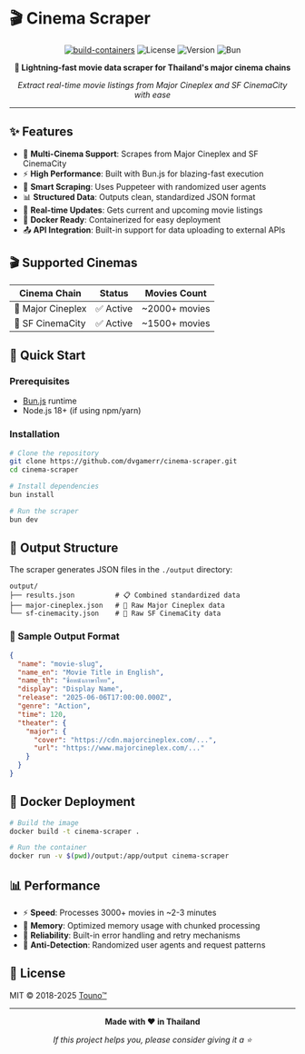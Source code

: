 # 🎬 Cinema Scraper

<div align="center">

[![build-containers](https://github.com/dvgamerr/etl-cinema-scraper/actions/workflows/build-ghcr.yml/badge.svg)](https://github.com/dvgamerr/etl-cinema-scraper/actions/workflows/build-ghcr.yml)
![License](https://img.shields.io/dub/l/vibe-d.svg?style=flat-square)
![Version](https://img.shields.io/badge/version-v2.2-blue?style=flat-square)
![Bun](https://img.shields.io/badge/Bun-000?style=flat-square&logo=bun&logoColor=white)

**🚀 Lightning-fast movie data scraper for Thailand's major cinema chains**

*Extract real-time movie listings from Major Cineplex and SF CinemaCity with ease*

</div>

---

## ✨ Features

- 🎯 **Multi-Cinema Support**: Scrapes from Major Cineplex and SF CinemaCity
- ⚡ **High Performance**: Built with Bun.js for blazing-fast execution
- 🤖 **Smart Scraping**: Uses Puppeteer with randomized user agents
- 📊 **Structured Data**: Outputs clean, standardized JSON format
- 🔄 **Real-time Updates**: Gets current and upcoming movie listings
- 🐳 **Docker Ready**: Containerized for easy deployment
- 📤 **API Integration**: Built-in support for data uploading to external APIs

## 🎬 Supported Cinemas

| Cinema Chain | Status | Movies Count |
|--------------|--------|--------------|
| 🏢 Major Cineplex | ✅ Active | ~2000+ movies |
| 🎪 SF CinemaCity | ✅ Active | ~1500+ movies |

## 🚀 Quick Start

### Prerequisites
- [Bun.js](https://bun.sh/) runtime
- Node.js 18+ (if using npm/yarn)

### Installation

```bash
# Clone the repository
git clone https://github.com/dvgamerr/cinema-scraper.git
cd cinema-scraper

# Install dependencies
bun install

# Run the scraper
bun dev
```

## 📁 Output Structure

The scraper generates JSON files in the `./output` directory:

```
output/
├── results.json          # 📋 Combined standardized data
├── major-cineplex.json   # 🏢 Raw Major Cineplex data
└── sf-cinemacity.json    # 🎪 Raw SF CinemaCity data
```

### 📄 Sample Output Format

```json
{
  "name": "movie-slug",
  "name_en": "Movie Title in English",
  "name_th": "ชื่อหนังภาษาไทย",
  "display": "Display Name",
  "release": "2025-06-06T17:00:00.000Z",
  "genre": "Action",
  "time": 120,
  "theater": {
    "major": {
      "cover": "https://cdn.majorcineplex.com/...",
      "url": "https://www.majorcineplex.com/..."
    }
  }
}
```

## 🐳 Docker Deployment

```bash
# Build the image
docker build -t cinema-scraper .

# Run the container
docker run -v $(pwd)/output:/app/output cinema-scraper
```

## 📊 Performance

- ⚡ **Speed**: Processes 3000+ movies in ~2-3 minutes
- 🧠 **Memory**: Optimized memory usage with chunked processing
- 🔄 **Reliability**: Built-in error handling and retry mechanisms
- 📱 **Anti-Detection**: Randomized user agents and request patterns

## 📄 License

MIT © 2018-2025 [Touno™](https://github.com/dvgamerr)

---

<div align="center">

**Made with ❤️ in Thailand**

*If this project helps you, please consider giving it a ⭐*

</div>
